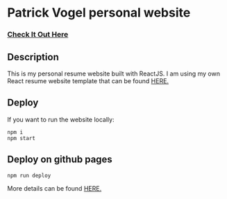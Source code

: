 # Patrick Vogel personal website
### <a href="http://patrickvogel.nl/">Check It Out Here</a> 

## Description
This is my personal resume website built with ReactJS. I am using my own React resume website template that can be
 found <a href="https://github.com/flyingbird95/patrick">HERE.</a>

## Deploy
If you want to run the website locally:
```
npm i
npm start
```

## Deploy on github pages
```
npm run deploy
```
More details can be found 
<a href="https://blog.usejournal.com/how-to-deploy-your-react-app-into-github-pages-b2c96292b18e">HERE.</a>
